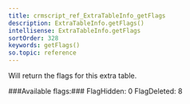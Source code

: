 ```yaml
---
title: crmscript_ref_ExtraTableInfo_getFlags
description: ExtraTableInfo.getFlags()
intellisense: ExtraTableInfo.getFlags
sortOrder: 328
keywords: getFlags()
so.topic: reference
---
```


Will return the flags for this extra table.



###Available flags:###
FlagHidden: 0
FlagDeleted: 8


